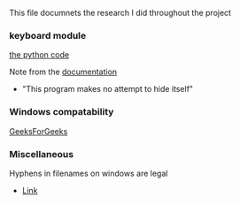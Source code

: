 This file documnets the research I did throughout the project 

### keyboard module

[the python code](https://www.thepythoncode.com/article/write-a-keylogger-python)

Note from the [documentation](https://pypi.org/project/keyboard/) 
- "This program makes no attempt to hide itself"  

### Windows compatability

[GeeksForGeeks](https://www.geeksforgeeks.org/design-a-keylogger-in-python/)

### Miscellaneous

Hyphens in filenames on windows are legal 
- [Link](https://devblogs.microsoft.com/oldnewthing/20140603-00/?p=823)